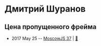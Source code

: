 # Дмитрий Шуранов

## Цена пропущенного фрейма
- 2017 May 25 -- [MoscowJS 37](https://youtu.be/7-d3O-7aus0)  | [:notebook:](https://github.com/dvshur/animation-talk-short/raw/master/the_cost_of_a_skipped_frame.key)  
